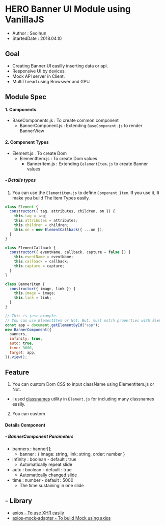 # HERO Banner UI Module using VanillaJS

- Author : Seolhun
- StartedDate : 2018.04.10

## Goal

- Creating Banner UI easilly inserting data or api.
- Responsive UI by devices.
- Mock API server in Client.
- MultiThread using Browswer and GPU

## Module Spec

#### 1. Components

- BaseComponents.js : To create common component
  - BannerComponent.js : Extending `BaseComponent.js` to render BannerView

#### 2. Component Types

- Element.js : To create Dom
  - ElementItem.js : To create Dom values
    - BannerItem.js : Extending `EelementItem.js` to create Banner values

##### - Details types

1. You can use the `Elementitem.js` to define `Component Item`. If you use it, It make you build The Item Types easily.

```javascript
class Element {
  constructor({ tag, attributes, children, on }) {
    this.tag = tag;
    this.attributes = attributes;
    this.children = children;
    this.on = new ElementCallback({ ...on });
  }
}

class ElementCallback {
  constructor({ eventName, callback, capture = false }) {
    this.eventName = eventName;
    this.callback = callback;
    this.capture = capture;
  }
}

class BannerItem {
  constructor({ image, link }) {
    this.image = image;
    this.link = link;
  }
}

// This is just example.
// You can use ElementItem or Not. But, must match properties with ElementItem.
const app = document.getElementById("app");
new BannerComponent({
  banners,
  infinity: true,
  auto: true,
  time: 3000,
  target: app,
}).view();
```

## Feature

1. You can custom Dom CSS to input className using ElementItem.js or Not.

- I used [classnames](https://github.com/JedWatson/classnames) utility in `Element.js` for including many classnames easily.

2. You can custom

#### Details Component

##### - BannerComponent Parameters

- banners : banner[];
  - banner : { image: string, link: string, order: number }
- infinity : boolean - default : true
  - Automatically repeat slide
- auto : boolean - default : true
  - Automatically changed slide
- time : number - default : 5000
  - The time sustaining in one slide

## - Library

- [axios - To use XHR easily](https://github.com/axios/axios)
- [axios-mock-adapter - To build Mock using axios](https://github.com/ctimmerm/axios-mock-adapter)
